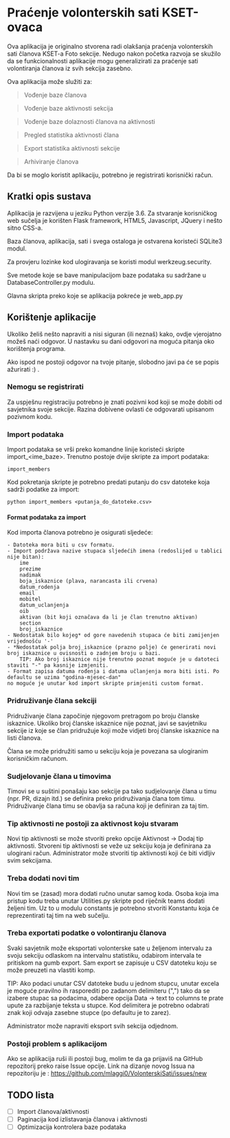 # Praćenje volonterskih sati KSET-ovaca
Ova aplikacija je originalno stvorena radi olakšanja praćenja volonterskih sati članova KSET-a Foto sekcije.
Nedugo nakon početka razvoja se skužilo da se funkcionalnosti aplikacije mogu generalizirati za praćenje sati
volontiranja članova iz svih sekcija zasebno.

Ova aplikacija može služiti za:
>Vođenje baze članova

>Vođenje baze aktivnosti sekcija

>Vođenje baze dolaznosti članova na aktivnosti

>Pregled statistika aktivnosti člana

>Export statistika aktivnosti sekcije

>Arhiviranje članova

Da bi se moglo koristit aplikaciju, potrebno je registrirati korisnički račun.

## Kratki opis sustava
Aplikacija je razvijena u jeziku Python verzije 3.6. Za stvaranje korisničkog web sučelja je korišten 
Flask framework, HTML5, Javascript, JQuery i nešto sitno CSS-a.

Baza članova, aplikacija, sati i svega ostaloga je ostvarena koristeći SQLite3 modul.

Za provjeru lozinke kod ulogiravanja se koristi modul werkzeug.security.

Sve metode koje se bave manipulacijom baze podataka su sadržane u DatabaseController.py modulu.

Glavna skripta preko koje se aplikacija pokreće je web_app.py

## Korištenje aplikacije

Ukoliko želiš nešto napraviti a nisi siguran (ili neznaš) kako, ovdje vjerojatno možeš naći odgovor.
U nastavku su dani odgovori na moguća pitanja oko korištenja programa.

Ako ispod ne postoji odgovor na tvoje pitanje, slobodno javi pa će se popis ažurirati :) .

### Nemogu se registrirati
Za uspješnu registraciju potrebno je znati pozivni kod koji se može dobiti od savjetnika svoje sekcije.
Razina dobivene ovlasti će odgovarati upisanom pozivnom kodu.

### Import podataka
Import podataka se vrši preko komandne linije koristeći skripte import_\<ime_baze>.
Trenutno postoje dvije skripte za import podataka:

    import_members
    
Kod pokretanja skripte je potrebno predati putanju do csv datoteke koja sadrži podatke za import:
    
    python import_members <putanja_do_datoteke.csv>

#### Format podataka za import
Kod importa članova potrebno je osigurati sljedeće:

    - Datoteka mora biti u csv formatu.
    - Import podržava nazive stupaca sljedećih imena (redoslijed u tablici nije bitan):
        ime
        prezime
        nadimak
        boja_iskaznice (plava, narancasta ili crvena)
        datum_rodenja	
        email	
        mobitel	
        datum_uclanjenja	
        oib	
        aktivan (bit koji označava da li je član trenutno aktivan)
        section	
        broj_iskaznice
    - Nedostatak bilo kojeg* od gore navedenih stupaca će biti zamijenjen vrijednošću '-'
    - *Nedostatak polja broj_iskaznice (prazno polje) će generirati novi broj iskaznice u ovisnosti o zadnjem broju u bazi.
        TIP: Ako broj iskaznice nije trenutno poznat moguće je u datoteci staviti "-" pa kasnije izmjeniti. 
    - Format zapisa datuma rođenja i datuma učlanjenja mora biti isti. Po defaultu se uzima "godina-mjesec-dan"
    no moguće je unutar kod import skripte primjeniti custom format.

### Pridruživanje člana sekciji
Pridruživanje člana započinje njegovom pretragom po broju članske iskaznice.
Ukoliko broj članske iskaznice nije poznat, javi se savjetniku sekcije iz koje se član pridružuje koji 
može vidjeti broj članske iskaznice na listi članova.

Člana se može pridružiti samo u sekciju koja je povezana sa ulogiranim korisničkim računom.

### Sudjelovanje člana u timovima
Timovi se u suštini ponašaju kao sekcije pa tako sudjelovanje člana u timu (npr. PR, dizajn itd.) 
se definira preko pridruživanja člana tom timu. Pridruživanje člana timu se obavlja sa računa koji je 
definiran za taj tim.

### Tip aktivnosti ne postoji za aktivnost koju stvaram
Novi tip aktivnosti se može stvoriti preko opcije Aktivnost -> Dodaj tip aktivnosti.
Stvoreni tip aktivnosti se veže uz sekciju koja je definirana za ulogirani račun.
Administrator može stvoriti tip aktivnosti koji će biti vidljiv svim sekcijama.

### Treba dodati novi tim
Novi tim se (zasad) mora dodati ručno unutar samog koda. 
Osoba koja ima pristup kodu treba unutar Utilities.py skripte pod riječnik teams dodati željeni tim. 
Uz to u modulu constants je potrebno stvoriti Konstantu koja će reprezentirati taj tim na web sučelju.

### Treba exportati podatke o volontiranju članova
Svaki savjetnik može eksportati volonterske sate u željenom intervalu za svoju sekciju odlaskom na 
intervalnu statistiku, odabirom intervala te pritiskom na gumb export. 
Sam export se zapisuje u CSV datoteku koju se može preuzeti na vlastiti komp.

TIP: Ako podaci unutar CSV datoteke budu u jednom stupcu, unutar excela je moguće pravilno ih 
rasporediti po zadanom delimiteru (",") tako da se izabere stupac sa podacima, odabere opcija Data -> text to columns
te prate upute za razbijanje teksta u stupce. Kod delimitera je potrebno odabrati znak koji odvaja zasebne stupce
(po defaultu je to zarez).

Administrator može napraviti eksport svih sekcija odjednom.

### Postoji problem s aplikacijom
Ako se aplikacija ruši ili postoji bug, molim te da ga prijaviš na GitHub repozitorij preko raise Issue opcije.
Link na dizanje novog Issua na repozitoriju je : https://github.com/mlaggi0/VolonterskiSati/issues/new

## TODO lista

- [ ] Import članova/aktivnosti
- [ ] Paginacija kod izlistavanja članova i aktivnosti
- [ ] Optimizacija kontrolera baze podataka